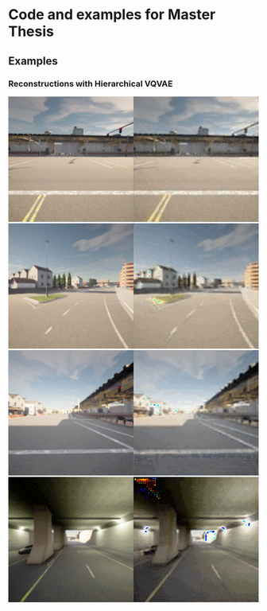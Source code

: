 # Code and examples for Master Thesis

## Examples

### Reconstructions with Hierarchical VQVAE
![gif not found](./examples/vqvae_reconstructions/1.gif) ![gif not found](./examples/vqvae_reconstructions/2.gif)
![gif not found](./examples/vqvae_reconstructions/3.gif) ![gif not found](./examples/vqvae_reconstructions/4.gif)
